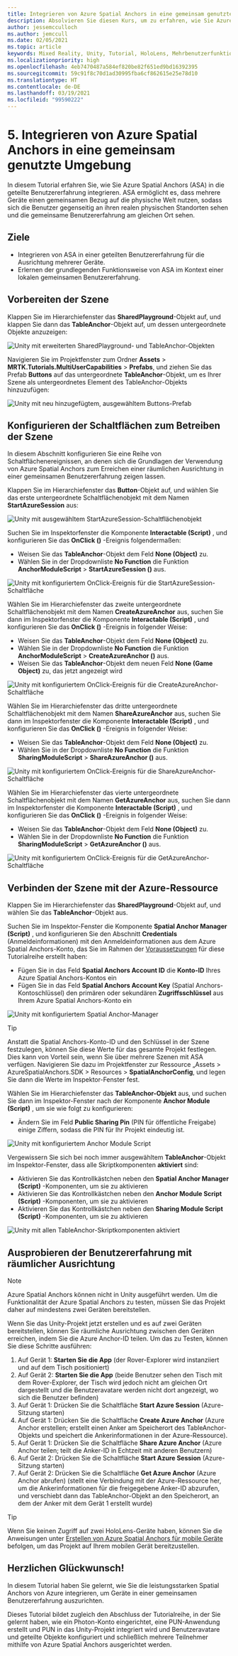 ```yaml
---
title: Integrieren von Azure Spatial Anchors in eine gemeinsam genutzte Umgebung
description: Absolvieren Sie diesen Kurs, um zu erfahren, wie Sie Azure Spatial Anchors verwenden, um Objekte in einer freigegebenen HoloLens 2-Mehrbenutzeranwendung zu verankern.
author: jessemcculloch
ms.author: jemccull
ms.date: 02/05/2021
ms.topic: article
keywords: Mixed Reality, Unity, Tutorial, HoloLens, Mehrbenutzerfunktionen, Photon, MRTK, Mixed Reality Toolkit, UWP, Azure Spatial Anchors
ms.localizationpriority: high
ms.openlocfilehash: 4eb7470487a584ef820be82f651ed9bd16392395
ms.sourcegitcommit: 59c91f8c70d1ad30995fba6cf862615e25e78d10
ms.translationtype: HT
ms.contentlocale: de-DE
ms.lasthandoff: 03/19/2021
ms.locfileid: "99590222"
---
```

# <a name="5-integrating-azure-spatial-anchors-into-a-shared-experience"></a>5. Integrieren von Azure Spatial Anchors in eine gemeinsam genutzte Umgebung

In diesem Tutorial erfahren Sie, wie Sie Azure Spatial Anchors (ASA) in die geteilte Benutzererfahrung integrieren. ASA ermöglicht es, dass mehrere Geräte einen gemeinsamen Bezug auf die physische Welt nutzen, sodass sich die Benutzer gegenseitig an ihren realen physischen Standorten sehen und die gemeinsame Benutzererfahrung am gleichen Ort sehen.

## <a name="objectives"></a>Ziele

* Integrieren von ASA in einer geteilten Benutzererfahrung für die Ausrichtung mehrerer Geräte.
* Erlernen der grundlegenden Funktionsweise von ASA im Kontext einer lokalen gemeinsamen Benutzererfahrung.

## <a name="preparing-the-scene"></a>Vorbereiten der Szene

Klappen Sie im Hierarchiefenster das **SharedPlayground**-Objekt auf, und klappen Sie dann das **TableAnchor**-Objekt auf, um dessen untergeordnete Objekte anzuzeigen:

![Unity mit erweiterten SharedPlayground- und TableAnchor-Objekten](images/mr-learning-sharing/sharing-05-section1-step1-1.png)

Navigieren Sie im Projektfenster zum Ordner **Assets** > **MRTK.Tutorials.MultiUserCapabilities** > **Prefabs**, und ziehen Sie das Prefab **Buttons** auf das untergeordnete **TableAnchor**-Objekt, um es Ihrer Szene als untergeordnetes Element des TableAnchor-Objekts hinzuzufügen:

![Unity mit neu hinzugefügtem, ausgewähltem Buttons-Prefab](images/mr-learning-sharing/sharing-05-section1-step1-2.png)

## <a name="configuring-the-buttons-to-operate-the-scene"></a>Konfigurieren der Schaltflächen zum Betreiben der Szene

In diesem Abschnitt konfigurieren Sie eine Reihe von Schaltflächenereignissen, an denen sich die Grundlagen der Verwendung von Azure Spatial Anchors zum Erreichen einer räumlichen Ausrichtung in einer gemeinsamen Benutzererfahrung zeigen lassen.

Klappen Sie im Hierarchiefenster das **Button**-Objekt auf, und wählen Sie das erste untergeordnete Schaltflächenobjekt mit dem Namen **StartAzureSession** aus:

![Unity mit ausgewähltem StartAzureSession-Schaltflächenobjekt](images/mr-learning-sharing/sharing-05-section2-step1-1.png)

Suchen Sie im Inspektorfenster die Komponente **Interactable (Script)** , und konfigurieren Sie das **OnClick ()** -Ereignis folgendermaßen:

* Weisen Sie das **TableAnchor**-Objekt dem Feld **None (Object)** zu.
* Wählen Sie in der Dropdownliste **No Function** die Funktion **AnchorModuleScript** > **StartAzureSession ()** aus.

![Unity mit konfiguriertem OnClick-Ereignis für die StartAzureSession-Schaltfläche](images/mr-learning-sharing/sharing-05-section2-step1-2.png)

Wählen Sie im Hierarchiefenster das zweite untergeordnete Schaltflächenobjekt mit dem Namen **CreateAzureAnchor** aus, suchen Sie dann im Inspektorfenster die Komponente **Interactable (Script)** , und konfigurieren Sie das **OnClick ()** -Ereignis in folgender Weise:

* Weisen Sie das **TableAnchor**-Objekt dem Feld **None (Object)** zu.
* Wählen Sie in der Dropdownliste **No Function** die Funktion **AnchorModuleScript** > **CreateAzureAnchor ()** aus.
* Weisen Sie das **TableAnchor**-Objekt dem neuen Feld **None (Game Object)** zu, das jetzt angezeigt wird

![Unity mit konfiguriertem OnClick-Ereignis für die CreateAzureAnchor-Schaltfläche](images/mr-learning-sharing/sharing-05-section2-step1-3.png)

Wählen Sie im Hierarchiefenster das dritte untergeordnete Schaltflächenobjekt mit dem Namen **ShareAzureAnchor** aus, suchen Sie dann im Inspektorfenster die Komponente **Interactable (Script)** , und konfigurieren Sie das **OnClick ()** -Ereignis in folgender Weise:

* Weisen Sie das **TableAnchor**-Objekt dem Feld **None (Object)** zu.
* Wählen Sie in der Dropdownliste **No Function** die Funktion **SharingModuleScript** > **ShareAzureAnchor ()** aus.

![Unity mit konfiguriertem OnClick-Ereignis für die ShareAzureAnchor-Schaltfläche](images/mr-learning-sharing/sharing-05-section2-step1-4.png)

Wählen Sie im Hierarchiefenster das vierte untergeordnete Schaltflächenobjekt mit dem Namen **GetAzureAnchor** aus, suchen Sie dann im Inspektorfenster die Komponente **Interactable (Script)** , und konfigurieren Sie das **OnClick ()** -Ereignis in folgender Weise:

* Weisen Sie das **TableAnchor**-Objekt dem Feld **None (Object)** zu.
* Wählen Sie in der Dropdownliste **No Function** die Funktion **SharingModuleScript** > **GetAzureAnchor ()** aus.

![Unity mit konfiguriertem OnClick-Ereignis für die GetAzureAnchor-Schaltfläche](images/mr-learning-sharing/sharing-05-section2-step1-5.png)

## <a name="connecting-the-scene-to-the-azure-resource"></a>Verbinden der Szene mit der Azure-Ressource

Klappen Sie im Hierarchiefenster das **SharedPlayground**-Objekt auf, und wählen Sie das **TableAnchor**-Objekt aus.

Suchen Sie im Inspektor-Fenster die Komponente **Spatial Anchor Manager (Script)** , und konfigurieren Sie den Abschnitt **Credentials** (Anmeldeinformationen) mit den Anmeldeinformationen aus dem Azure Spatial Anchors-Konto, das Sie im Rahmen der [Voraussetzungen](mr-learning-sharing-01.md#prerequisites) für diese Tutorialreihe erstellt haben:

* Fügen Sie in das Feld **Spatial Anchors Account ID** die **Konto-ID** Ihres Azure Spatial Anchors-Kontos ein
* Fügen Sie in das Feld **Spatial Anchors Account Key** (Spatial Anchors-Kontoschlüssel) den primären oder sekundären **Zugriffsschlüssel** aus Ihrem Azure Spatial Anchors-Konto ein

![Unity mit konfiguriertem Spatial Anchor-Manager](images/mr-learning-sharing/sharing-05-section3-step1-1.png)

> [!TIP]
> Anstatt die Spatial Anchors-Konto-ID und den Schlüssel in der Szene festzulegen, können Sie diese Werte für das gesamte Projekt festlegen. Dies kann von Vorteil sein, wenn Sie über mehrere Szenen mit ASA verfügen. Navigieren Sie dazu im Projektfenster zur Ressource „Assets > AzureSpatialAnchors.SDK > Resources > **SpatialAnchorConfig**, und legen Sie dann die Werte im Inspektor-Fenster fest.

Wählen Sie im Hierarchiefenster das **TableAnchor-Objekt** aus, und suchen Sie dann im Inspektor-Fenster nach der Komponente **Anchor Module (Script)** , um sie wie folgt zu konfigurieren:

* Ändern Sie im Feld **Public Sharing Pin** (PIN für öffentliche Freigabe) einige Ziffern, sodass die PIN für Ihr Projekt eindeutig ist.

![Unity mit konfiguriertem Anchor Module Script](images/mr-learning-sharing/sharing-05-section3-step1-2.png)

Vergewissern Sie sich bei noch immer ausgewähltem **TableAnchor**-Objekt im Inspektor-Fenster, dass alle Skriptkomponenten **aktiviert** sind:

* Aktivieren Sie das Kontrollkästchen neben den **Spatial Anchor Manager (Script)** -Komponenten, um sie zu aktivieren
* Aktivieren Sie das Kontrollkästchen neben den **Anchor Module Script (Script)** -Komponenten, um sie zu aktivieren
* Aktivieren Sie das Kontrollkästchen neben den **Sharing Module Script (Script)** -Komponenten, um sie zu aktivieren

![Unity mit allen TableAnchor-Skriptkomponenten aktiviert](images/mr-learning-sharing/sharing-05-section3-step1-3.png)

## <a name="trying-the-experience-with-spatial-alignment"></a>Ausprobieren der Benutzererfahrung mit räumlicher Ausrichtung

> [!NOTE]
> Azure Spatial Anchors können nicht in Unity ausgeführt werden. Um die Funktionalität der Azure Spatial Anchors zu testen, müssen Sie das Projekt daher auf mindestens zwei Geräten bereitstellen.

Wenn Sie das Unity-Projekt jetzt erstellen und es auf zwei Geräten bereitstellen, können Sie räumliche Ausrichtung zwischen den Geräten erreichen, indem Sie die Azure Anchor-ID teilen. Um das zu Testen, können Sie diese Schritte ausführen:

1. Auf Gerät 1: **Starten Sie die App** (der Rover-Explorer wird instanziiert und auf dem Tisch positioniert)
2. Auf Gerät 2: **Starten Sie die App** (beide Benutzer sehen den Tisch mit dem Rover-Explorer, der Tisch wird jedoch nicht am gleichen Ort dargestellt und die Benutzeravatare werden nicht dort angezeigt, wo sich die Benutzer befinden)
3. Auf Gerät 1: Drücken Sie die Schaltfläche **Start Azure Session** (Azure-Sitzung starten)
4. Auf Gerät 1: Drücken Sie die Schaltfläche **Create Azure Anchor** (Azure Anchor erstellen; erstellt einen Anker am Speicherort des TableAnchor-Objekts und speichert die Ankerinformationen in der Azure-Ressource).
5. Auf Gerät 1: Drücken Sie die Schaltfläche **Share Azure Anchor** (Azure Anchor teilen; teilt die Anker-ID in Echtzeit mit anderen Benutzern)
6. Auf Gerät 2: Drücken Sie die Schaltfläche **Start Azure Session** (Azure-Sitzung starten)
7. Auf Gerät 2: Drücken Sie die Schaltfläche **Get Azure Anchor** (Azure Anchor abrufen) (stellt eine Verbindung mit der Azure-Ressource her, um die Ankerinformationen für die freigegebene Anker-ID abzurufen, und verschiebt dann das TableAnchor-Objekt an den Speicherort, an dem der Anker mit dem Gerät 1 erstellt wurde)

> [!TIP]
> Wenn Sie keinen Zugriff auf zwei HoloLens-Geräte haben, können Sie die Anweisungen unter [Erstellen von Azure Spatial Anchors für mobile Geräte](mr-learning-asa-05.md) befolgen, um das Projekt auf Ihrem mobilen Gerät bereitzustellen.

## <a name="congratulations"></a>Herzlichen Glückwunsch!

In diesem Tutorial haben Sie gelernt, wie Sie die leistungsstarken Spatial Anchors von Azure integrieren, um Geräte in einer gemeinsamen Benutzererfahrung auszurichten.

Dieses Tutorial bildet zugleich den Abschluss der Tutorialreihe, in der Sie gelernt haben, wie ein Photon-Konto eingerichtet, eine PUN-Anwendung erstellt und PUN in das Unity-Projekt integriert wird und Benutzeravatare und geteilte Objekte konfiguriert und schließlich mehrere Teilnehmer mithilfe von Azure Spatial Anchors ausgerichtet werden.
